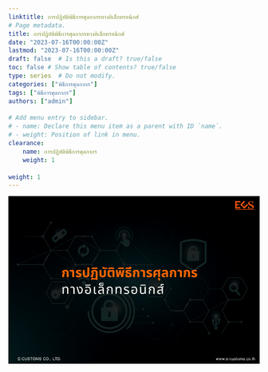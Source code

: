 ```yaml
---
linktitle: การปฏิบัติพิธีการศุลกากรทางอิเล็กทรอนิกส์
# Page metadata.
title: การปฏิบัติพิธีการศุลกากรทางอิเล็กทรอนิกส์
date: "2023-07-16T00:00:00Z"
lastmod: "2023-07-16T00:00:00Z"
draft: false  # Is this a draft? true/false
toc: false # Show table of contents? true/false
type: series  # Do not modify.
categories: ["พิธีการศุลกากร"]
tags: ["พิธีการศุลกากร"]
authors: ["admin"]

# Add menu entry to sidebar.
# - name: Declare this menu item as a parent with ID `name`.
# - weight: Position of link in menu.
clearance:
    name: การปฏิบัติพิธีการศุลกากร
    weight: 1

weight: 1
---
```


![](./img/img.png)








